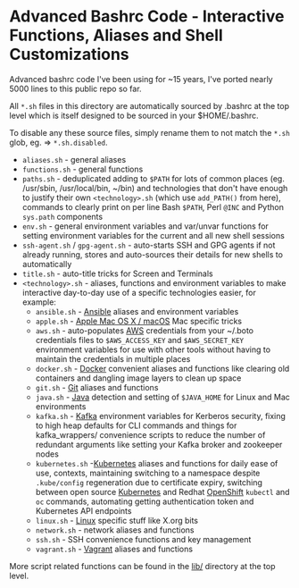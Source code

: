 Advanced Bashrc Code - Interactive Functions, Aliases and Shell Customizations
==============================================================

Advanced bashrc code I've been using for ~15 years, I've ported nearly 5000 lines to this public repo so far.

All `*.sh` files in this directory are automatically sourced by .bashrc at the top level which is itself designed to be sourced in your $HOME/.bashrc.

To disable any these source files, simply rename them to not match the `*.sh` glob, eg. => `*.sh.disabled`.

* `aliases.sh` - general aliases
* `functions.sh` - general functions
* `paths.sh` - deduplicated adding to `$PATH` for lots of common places (eg. /usr/sbin, /usr/local/bin, ~/bin) and technologies that don't have enough to justify their own `<technology>.sh` (which use `add_PATH()` from here), commands to clearly print on per line Bash `$PATH`, Perl `@INC` and Python `sys.path` components
* `env.sh` - general environment variables and var/unvar functions for setting environment variables for the current and all new shell sessions
* `ssh-agent.sh` / `gpg-agent.sh` - auto-starts SSH and GPG agents if not already running, stores and auto-sources their details for new shells to automatically
* `title.sh` - auto-title tricks for Screen and Terminals
* `<technology>.sh` - aliases, functions and environment variables to make interactive day-to-day use of a specific technologies easier, for example:
  * `ansible.sh` - [Ansible](https://www.ansible.com) aliases and environment variables
  * `apple.sh` - [Apple Mac OS X / macOS](https://en.wikipedia.org/wiki/MacOS) Mac specific tricks
  * `aws.sh` - auto-populates [AWS](https://aws.amazon.com/) credentials from your ~/.boto credentials files to `$AWS_ACCESS_KEY` and `$AWS_SECRET_KEY` environment variables for use with other tools without having to maintain the credentials in multiple places
  * `docker.sh` - [Docker](https://www.docker.com/) convenient aliases and functions like clearing old containers and dangling image layers to clean up space
  * `git.sh` - [Git](https://git-scm.com/) aliases and functions
  * `java.sh` - [Java](https://www.java.com/en/) detection and setting of `$JAVA_HOME` for Linux and Mac environments
  * `kafka.sh` - [Kafka](http://kafka.apache.org/) environment variables for Kerberos security, fixing to high heap defaults for CLI commands and things for kafka_wrappers/ convenience scripts to reduce the number of redundant arguments like setting your Kafka broker and zookeeper nodes
  * `kubernetes.sh` -[Kubernetes](https://kubernetes.io/) aliases and functions for daily ease of use, contexts, maintaining switching to a namespace despite `.kube/config` regeneration due to certificate expiry, switching between open source [Kubernetes](https://kubernetes.io/) and Redhat [OpenShift](https://www.openshift.com/) `kubectl` and `oc` commands, automating getting authentication token and Kubernetes API endpoints
  * `linux.sh` - [Linux](https://en.wikipedia.org/wiki/Linux) specific stuff like X.org bits
  * `network.sh` - network aliases and functions
  * `ssh.sh` - SSH convenience functions and key management
  * `vagrant.sh` - [Vagrant](https://www.vagrantup.com/) aliases and functions

More script related functions can be found in the [lib/](https://github.com/HariSekhon/DevOps-Bash-tools/tree/master/lib) directory at the top level.
